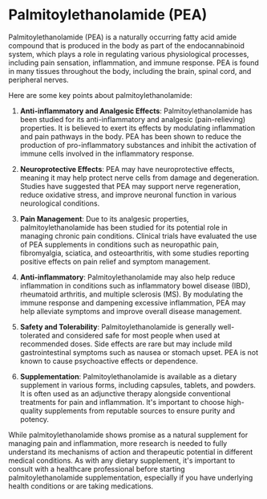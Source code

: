 [//]: # (
source: gpt-3 + jph editing
abbr: PEA
tags: components
)

# Palmitoylethanolamide (PEA)

Palmitoylethanolamide (PEA) is a naturally occurring fatty acid amide compound that is produced in the body as part of the endocannabinoid system, which plays a role in regulating various physiological processes, including pain sensation, inflammation, and immune response. PEA is found in many tissues throughout the body, including the brain, spinal cord, and peripheral nerves.

Here are some key points about palmitoylethanolamide:

1. **Anti-inflammatory and Analgesic Effects**: Palmitoylethanolamide has been studied for its anti-inflammatory and analgesic (pain-relieving) properties. It is believed to exert its effects by modulating inflammation and pain pathways in the body. PEA has been shown to reduce the production of pro-inflammatory substances and inhibit the activation of immune cells involved in the inflammatory response.

2. **Neuroprotective Effects**: PEA may have neuroprotective effects, meaning it may help protect nerve cells from damage and degeneration. Studies have suggested that PEA may support nerve regeneration, reduce oxidative stress, and improve neuronal function in various neurological conditions.

3. **Pain Management**: Due to its analgesic properties, palmitoylethanolamide has been studied for its potential role in managing chronic pain conditions. Clinical trials have evaluated the use of PEA supplements in conditions such as neuropathic pain, fibromyalgia, sciatica, and osteoarthritis, with some studies reporting positive effects on pain relief and symptom management.

4. **Anti-inflammatory**: Palmitoylethanolamide may also help reduce inflammation in conditions such as inflammatory bowel disease (IBD), rheumatoid arthritis, and multiple sclerosis (MS). By modulating the immune response and dampening excessive inflammation, PEA may help alleviate symptoms and improve overall disease management.

5. **Safety and Tolerability**: Palmitoylethanolamide is generally well-tolerated and considered safe for most people when used at recommended doses. Side effects are rare but may include mild gastrointestinal symptoms such as nausea or stomach upset. PEA is not known to cause psychoactive effects or dependence.

6. **Supplementation**: Palmitoylethanolamide is available as a dietary supplement in various forms, including capsules, tablets, and powders. It is often used as an adjunctive therapy alongside conventional treatments for pain and inflammation. It's important to choose high-quality supplements from reputable sources to ensure purity and potency.

While palmitoylethanolamide shows promise as a natural supplement for managing pain and inflammation, more research is needed to fully understand its mechanisms of action and therapeutic potential in different medical conditions. As with any dietary supplement, it's important to consult with a healthcare professional before starting palmitoylethanolamide supplementation, especially if you have underlying health conditions or are taking medications.
